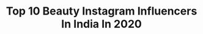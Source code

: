 ---
title: Top 10 Beauty Instagram Influencers In India In 2020
description: >-
  Find top beauty Instagram influencers in India in 2020. Most popular hashtags: #ootd #fashionblogger #indianfashionblogger #indianblogger.
platform: Instagram
hits: 5376
text_top: Analyze the best Instagram accounts on inBeat.
text_bottom: Our database aggregates 5376 Instagram influencers like this in India for you to collaborate.
profiles:
  - username: "shriyagothi"
    fullname: >-
      Shriya Gothi// Artistry
    bio: >-
      Makeup, Beauty, Fashion💄👗 Visual Artist & Designer Living in the world of colour🌈 📩DM/Email to collab- shriyagothi@gmail.com
    location: "India"
    followers: 5242
    engagement: 1684
    commentsToLikes: 0.200465
    id: ckaou5j03yw400i780gekzjst
    verified: false
    hashtags: "#indianmakeupsociety, #bloggersofindia, #artisticmakeuplooks, #makeupbysg"
  - username: "yogita__gupta__"
    fullname: >-
      Yogita Gupta
    bio: >-
      Managed by @barcodeent Content creator 🔸Influencer 🔸| Beauty |Tech | Fashion | Lifestyle 💌 Email me for collabs Collab.inquiry007@gmail.com
    location: "India"
    followers: 541941
    engagement: 651
    commentsToLikes: 0.165614
    id: ck0ty0x1ql52l0i198adlw0fk
    verified: false
    hashtags: "#stayhome, #fashionstyle, #love, #danceandmusic"
  - username: "sushma_pappya_gaikwad"
    fullname: >-
      👑Sony PapPya Gaikwad👑
    bio: >-
      ▶️Influencer | Lifestyle | Beauty| Fashion 🏠Lonavala | 🎂 2 Feb 📩 Mail For Collaborations @pappya_gaikwad_official
    location: "India"
    followers: 347903
    engagement: 842
    commentsToLikes: 0.038922
    id: ck14h9f98978q0i19ezacqkwe
    verified: false
    hashtags: ""
  - username: "feelingfashioninside"
    fullname: >-
      FEELINGFASHIONINSIDE
    bio: >-
      Fashion | Beauty |Travel | Skin care | vlogs For collaboration: Dm 📩 feelingfashioninside@gmail.com YOUTUBER▶️🎦 🆕 https://youtu.be/ramhOf5ITlE
    location: "India"
    followers: 9031
    engagement: 1261
    commentsToLikes: 0.308896
    id: ck8t8az4cjr370j786zot9dwa
    verified: false
    hashtags: "#productreview, #odishabloggers, #indianyoutubers, #contentcreators"
  - username: "srijita.mitraaaaa"
    fullname: >-
      Srijita Mitra 💞
    bio: >-
      Fashion Beauty & Lifestyle 🌸 Backup account: @srijita_mitraaa DM for paid promotions/collaborations ✨
    location: "India"
    followers: 358150
    engagement: 639
    commentsToLikes: 0.029798
    id: ck6uddp1ekigv0j71dpp1p4a4
    verified: false
    hashtags: "#instapicture, #potraitmood, #curvygirlsrock, #curvywomen"
  - username: "dfw_oma"
    fullname: >-
      Alozie oma
    bio: >-
      Hey cutie 😊 Welcome to my official page No Facebook/Twitter account Dm/email for paid promotion Hazel eyed🥺 Beauty/Brand influencer 😘
    location: "India"
    followers: 74967
    engagement: 602
    commentsToLikes: 0.049587
    id: ck8syg97rkqnd0j78fjfmxwpz
    verified: false
    hashtags: "#buharimustgo, #explore, #explorepage, #whalezbabygallardo"
  - username: "rinkuchatlani"
    fullname: >-
      Rinku Chatlani
    bio: >-
      Fashion • Beauty • Lifestyle Living the dream💫 thechicdust@gmail.com 💌 Founder @quirkstruck.store 🦄
    location: "India"
    followers: 80739
    engagement: 1615
    commentsToLikes: 0.037546
    id: ck0w4w8xb0pra0i19dcblflh6
    verified: false
    hashtags: "#diwali2020, #classics, #happysurprises, #viishere"
  - username: "belikehira"
    fullname: >-
      Hira Ahmed | Content Creator
    bio: >-
      Food•Fashion•Beauty Owns @thefantasypr Lifestyle Blogger 🦋 DM for PR & Collab. Lahore.
    location: "India"
    followers: 5267
    engagement: 1323
    commentsToLikes: 0.177364
    id: ck6ty2upw1d040j71b4ssdzsm
    verified: false
    hashtags: "#modestfashion, #quarntine, #belikehira, #supportsmallbusiness"
  - username: "kimaayasharmaa"
    fullname: >-
      KIMAAYA SHARMA OFFICIAL
    bio: >-
      🎂1st October 👰🏼FASHION / LIFESTYLE / BEAUTY / 📍PUNE | MUMBAI 📱𝑭𝒃,Roposo,👻, 𝑻𝒘𝒊𝒕𝒕𝒆𝒓 - @kimaayasharmaa 📩 DM for collaboration👇🏻
    location: "India"
    followers: 214842
    engagement: 786
    commentsToLikes: 0.023093
    id: ck15rqrih986s0i19pta2vsvw
    verified: false
    hashtags: "#influencer, #puneblogger, #candid, #digitekmobilegimbal"
  - username: "hautemissy"
    fullname: >-
      Jaspreet Kaur
    bio: >-
      Fashion | Beauty | Lifestyle Dm or email for collaboration.
    location: "India"
    followers: 25066
    engagement: 531
    commentsToLikes: 0.126653
    id: ck13bmp96w62t0i19rycvump0
    verified: false
    hashtags: "#delhifashionblogger, #longhair, #mumbaifashionblogger, #mumbai"
---